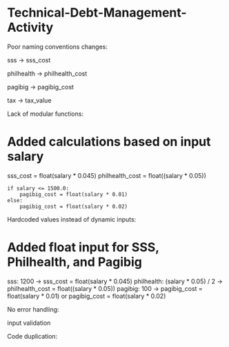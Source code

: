 # Technical-Debt-Management-Activity

Poor naming conventions changes:

sss -> sss_cost

philhealth -> philhealth_cost

pagibig -> pagibig_cost

tax -> tax_value

Lack of modular functions:
# Added calculations based on input salary

 sss_cost = float(salary * 0.045)
    philhealth_cost = float((salary * 0.05))

    if salary <= 1500.0:
        pagibig_cost = float(salary * 0.01)
    else:
        pagibig_cost = float(salary * 0.02)

Hardcoded values instead of dynamic inputs:
# Added float input for SSS, Philhealth, and Pagibig

sss: 1200 -> sss_cost = float(salary * 0.045)
philhealth: (salary * 0.05) / 2 -> philhealth_cost = float((salary * 0.05))
pagibig: 100 -> pagibig_cost = float(salary * 0.01) or pagibig_cost = float(salary * 0.02)

No error handling:

input validation

Code duplication:
